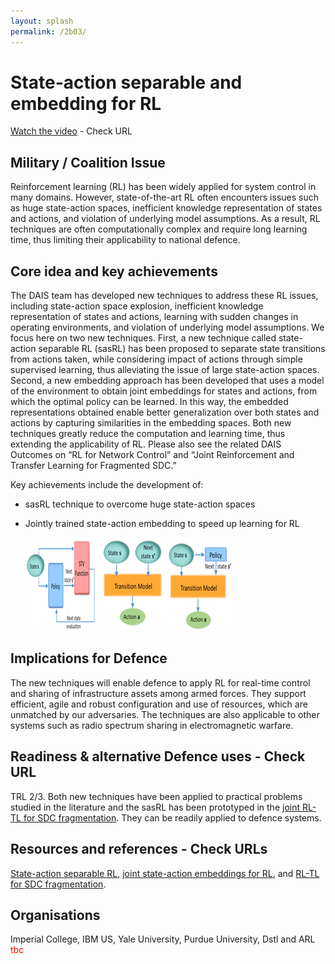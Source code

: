 ```yaml
---
layout: splash
permalink: /2b03/
---
```


# State-action separable and embedding for RL

[Watch the video](https://ibm.box.com/s/z02f8pt713sirvrverjqszlmjc9hrt9o) - Check URL

## Military / Coalition Issue
Reinforcement learning (RL) has been widely applied for system control in many domains.  However, state-of-the-art RL often encounters issues such as huge state-action spaces, inefficient knowledge representation of states and actions, and violation of underlying model assumptions. As a result, RL techniques are often computationally complex and require long learning time, thus limiting their applicability to national defence.

## Core idea and key achievements
The DAIS team has developed new techniques to address these RL issues, including state-action space explosion, inefficient knowledge representation of states and actions, learning with sudden changes in operating environments, and violation of underlying model assumptions.  We focus here on two new techniques.  First, a new technique called state-action separable RL (sasRL) has been proposed to separate state transitions from actions taken, while considering impact of actions through simple supervised learning, thus alleviating the issue of large state-action spaces. Second, a new embedding approach has been developed that uses a model of the environment to obtain joint embeddings for states and actions, from which the optimal policy can be learned. In this way, the embedded representations obtained enable better generalization over both states and actions by capturing similarities in the embedding spaces. Both new techniques greatly reduce the computation and learning time, thus extending the applicability of RL.  Please also see the related DAIS Outcomes on “RL for Network Control” and “Joint Reinforcement and Transfer Learning for Fragmented SDC.”

Key achievements include the development of: 
- sasRL technique to overcome huge state-action spaces
- Jointly trained state-action embedding to speed up learning for RL

  ![image info](/dais/achievements/images/2b03-figure1.png)

## Implications for Defence
The new techniques will enable defence to apply RL for real-time control and sharing of infrastructure assets among armed forces. They support efficient, agile and robust configuration and use of resources, which are unmatched by our adversaries. The techniques are also applicable to other systems such as radio spectrum sharing in electromagnetic warfare.

## Readiness & alternative Defence uses - Check URL
TRL 2/3. Both new techniques have been applied to practical problems studied in the literature and the sasRL has been prototyped in the [joint RL-TL for SDC fragmentation](http://sl.dais-ita-org/science-library/paper/doc-6087). They can be readily applied to defence systems.

## Resources and references - Check URLs
[State-action separable RL](https://dais-ita.org/node/5425), [joint state-action embeddings for RL](http://sl.dais-ita.org/science-library/paper/doc-6085), and [RL-TL for SDC fragmentation](http://sl.dais-ita.org/science-library/paper/doc-6087).

## Organisations
Imperial College, IBM US, Yale University, Purdue University, Dstl and ARL
<span style="color:red">tbc</span>
